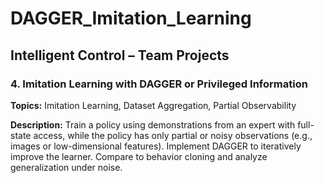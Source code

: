 # DAGGER_Imitation_Learning
## Intelligent Control – Team Projects 
### 4. Imitation Learning with DAGGER or Privileged Information

**Topics:** Imitation Learning, Dataset Aggregation, Partial Observability

**Description:** Train a policy using demonstrations from an expert with full-state access,
while the policy has only partial or noisy observations (e.g., images or low-dimensional features). Implement DAGGER to iteratively improve the learner. Compare to behavior cloning
and analyze generalization under noise.
